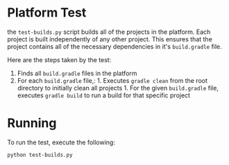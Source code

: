 # Platform Test

the `test-builds.py` script builds all of the projects in the platform. Each project is built independently of any other project. This ensures that the project contains all of the necessary dependencies in it's `build.gradle` file. 

Here are the steps taken by the test: 

  1. Finds all `build.gradle` files in the platform
  1. For each `build.gradle` file,: 
    1. Executes `gradle clean` from the root directory to initially clean all projects
    1. For the given `build.gradle` file, executes `gradle build` to run a build for that specific project

# Running

To run the test, execute the following: 

`python test-builds.py`
